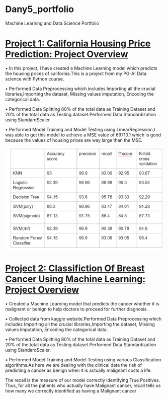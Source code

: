 # Dany5_portfolio
Machine Learning and Data Science Portfolio

# [Project 1: California Housing Price Prediction: Project Overview](https://github.com/Dany511/P1_Housing_Price_Pred)
• In this project, I have created a Machine Learning model which predicts the housing prices of california.This is a project from my PG-AI Data science with Python course.


• Performed Data Preprocessing which includes Importing all the crucial libraries,Importing the dataset, Missing values imputation, Encoding the categorical data.


• Performed Data Splitting 80% of the total data as Training Dataset and 20% of the total data as Testing dataset.Performed Data Standardization using StandardScaler


• Performed Model Training and Model Testing using LinearRegression,I was able to get this model to achieve a MSE value of 69710.1 which is good because the values of housing       prices are way large than the MSE.
  

![](/images/Capture.PNG)



# [Project 2: Classifiction Of Breast Cancer Using Machine Learning: Project Overview](https://github.com/Dany511/machinelearning_projects)
• Created a Machine Learning model that predicts the cancer whether it is malignant or benign to help doctors to proceed for further diagnosis.
  
  
• Collected data from kaggle website.Performed Data Preprocessing which includes Importing all the crucial libraries,Importing the dataset, Missing values imputation, Encoding     the categorical data.
  
  
• Performed Data Splitting 80% of the total data as Training Dataset and 20% of the total data as Testing dataset.Performed Data Standardization using StandardScaler.
  
  
• Performed Model Training and Model Testing using various Classification algorithms.As here we are dealing with the clinical data the risk of predicting a cancer as benign       when it is actually malignant costs a life.
  
  
  The recall is the measure of our model correctly identifying True Positives. Thus, for all the patients who actually have Malignant cancer, recall tells us how many we correctly   identified as having a Malignant cancer
  
